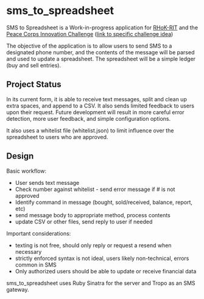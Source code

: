 # sms_to_spreadsheet

SMS to Spreadsheet is a Work-in-progress application for [RHoK-RIT](http://www.rhok.org/) and the [Peace Corps Innovation Challenge](http://innovationchallenge.peacecorps.gov/) ([link to specific challenge idea](http://innovationchallenge.peacecorps.gov/idea/27))

The objective of the application is to allow users to send SMS to a designated phone number, and the contents of the message will be parsed and used to update a spreadsheet. The spreadsheet will be a simple ledger (buy and sell entries).

## Project Status
In its current form, it is able to receive text messages, split and clean up extra spaces, and append to a CSV. It also sends limited feedback to users upon their request. Future development will result in more careful error detection, more user feedback, and simple configuration options. 

It also uses a whitelist file (whitelist.json) to limit influence over the spreadsheet to users who are approved.


## Design

Basic workflow:
 * User sends text message
 * Check number against whitelist - send error message if # is not approved
 * Identify command in message (bought, sold/received, balance, report, etc)
 * send message body to appropriate method, process contents
 * update CSV or other files, send reply to user if needed

Important considerations:
 * texting is not free, should only reply or request a resend when necessary
 * strictly enforced syntax is not ideal, users likely non-technical, errors common in SMS
 * Only authorized users should be able to update or receive financial data

sms_to_spreadsheet uses Ruby Sinatra for the server and Tropo as an SMS gateway.
